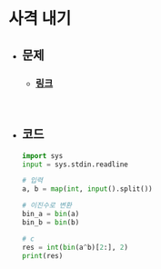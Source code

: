 # 사격 내기

- ## 문제
    - ### [링크](https://www.acmicpc.net/problem/27960)


<br>

- ## 코드
    ```python
   import sys
    input = sys.stdin.readline

    # 입력
    a, b = map(int, input().split())

    # 이진수로 변환
    bin_a = bin(a)
    bin_b = bin(b)

    # c
    res = int(bin(a^b)[2:], 2)
    print(res)
    
    ```

<br>


